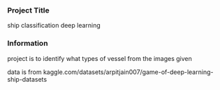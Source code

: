 ### Project Title
ship classification deep learning 

### Information
project is to identify what types of vessel from the images given

data is from kaggle.com/datasets/arpitjain007/game-of-deep-learning-ship-datasets
